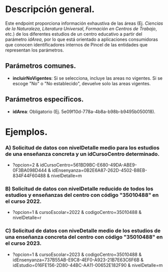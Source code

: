 # Descripción general.

Este endpoint proporciona información exhaustiva de las áreas (Ej. *Ciencias de la Naturaleza*, *Literatura Universal*, *Formación en Centros de Trabajo*, etc.) de los diferentes estudios de un centro educativo a partir del parámetro *idArea*, por lo que está orientado a aplicaciones consumidoras que conocen identificadores internos de Pincel de las entidades que representan los parámetros.

## Parámetros comunes.

* **incluirNoVigentes**: Si se selecciona, incluye las areas no vigentes. Si se escoge "No" o "No establecido", devuelve solo las areas vigentes.

## Parámetros específicos.

* **idArea**: Obligatorio (Ej. 5e09f10d-778a-4b8a-b98b-b9495b050018).





# Ejemplos.
### A) Solicitud de datos con nivelDetalle medio para los estudios de una enseñanza concreta y un idCursoCentro determinado.
* ?opcion=2 & idCursoCentro=561BD9BC-E680-49DA-ABE9-0F3BA098D444 & idEnsenyanza=0B2E6A87-262D-4502-B8EB-834F44F60488 & nivelDetalle=m

### B) Solicitud de datos con nivelDetalle reducido de todos los estudios y enseñanzas del centro con código "35010488" en el curso 2022.
* ?opcion=1 & cursoEscolar=2022 & codigoCentro=35010488 & nivelDetalle=r

### C) Solicitud de datos con niveDetalle medio de los estudios de una enseñanza concreta del centro con código "35010488" en el curso 2023. 
* ?opcion=1 & cursoEscolar=2023 & codigoCentro=35010488 & idEnsenyanza=737B55AB-E9C8-4EF0-A923-21B7E63C6F6B & idEstudio=016FE156-2D80-44BC-AA11-00652E182F90 & nivelDetalle=m
